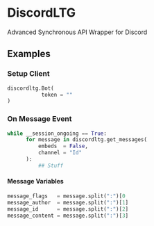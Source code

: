 # DiscordLTG
Advanced Synchronous API Wrapper for Discord

## Examples

### Setup Client
```py
discordltg.Bot(
           token = ""
)
```
### On Message Event
```py
while __session_ongoing == True:
      for message in discordltg.get_messages(
          embeds  = False,
          channel = "Id"
      ):
          ## Stuff
```
#### Message Variables
```py
message_flags   = message.split(":")[0
message_author  = message.split(":")[1]
message_id      = message.split(":")[2]
message_content = message.split(":")[3]
```
        
       
